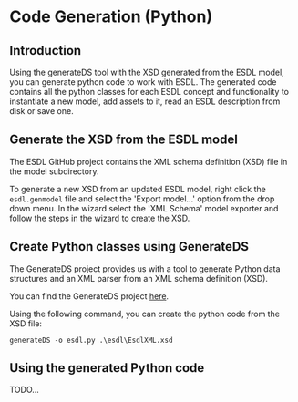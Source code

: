 # Code Generation \(Python\)

## Introduction

Using the generateDS tool with the XSD generated from the ESDL model, you can generate python code to work with ESDL. The generated code contains all the python classes for each ESDL concept and functionality to instantiate a new model, add assets to it, read an ESDL description from disk or save one.

## Generate the XSD from the ESDL model

The ESDL GitHub project contains the XML schema definition \(XSD\) file in the model subdirectory.

To generate a new XSD from an updated ESDL model, right click the `esdl.genmodel` file and select the 'Export model...' option from the drop down menu. In the wizard select the 'XML Schema' model exporter and follow the steps in the wizard to create the XSD.

## Create Python classes using GenerateDS

The GenerateDS project provides us with a tool to generate Python data structures and an XML parser from an XML schema definition \(XSD\).

You can find the GenerateDS project [here](https://pypi.org/project/generateDS/).

Using the following command, you can create the python code from the XSD file:

```text
generateDS -o esdl.py .\esdl\EsdlXML.xsd
```

## Using the generated Python code

TODO...

